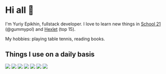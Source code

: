 # Hi all 👋
I'm Yuriy Epikhin, fullstack developer.
I love to learn new things in [School 21](https://21-school.ru/) (@gummypol) and [Hexlet](https://ru.hexlet.io/?ref=239473) (top 15).

My hobbies: playing table tennis, reading books.

## Things I use on a daily basis
<p>
<img  src="https://readme-components.vercel.app/api?component=logo&fill=black&logo=c">
<img  src="https://readme-components.vercel.app/api?component=logo&fill=black&logo=php&svgfill=f6df1c">
<img  src="https://readme-components.vercel.app/api?component=logo&fill=black&logo=javascript&svgfill=f6df1c">
<img  src="https://readme-components.vercel.app/api?component=logo&fill=black&logo=laravel&animation=spin&svgfill=15d8fe">
<img  src="https://readme-components.vercel.app/api?component=logo&fill=black&logo=vue.js&animation=spin&svgfill=2d79c7">
<img  src="https://readme-components.vercel.app/api?component=logo&fill=black&logo=github">
<img  src="https://readme-components.vercel.app/api?component=logo&fill=black&logo=docker">
</p>

<!--
# Coming soon 🚀
-->

<!-- ---
# Made with 🫀: using components from [Readme components](https://github.com/harish-sethuraman/readme-components) -->